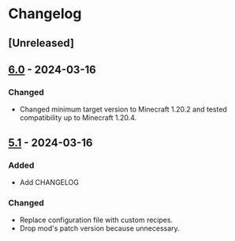# Changelog

## [Unreleased]

## [6.0] - 2024-03-16

### Changed

+ Changed minimum target version to Minecraft 1.20.2 and tested compatibility up to Minecraft 1.20.4.

## [5.1] - 2024-03-16

### Added

+ Add CHANGELOG

### Changed

+ Replace configuration file with custom recipes.
+ Drop mod's patch version because unnecessary.

[5.1]: https://github.com/NivOridocs/flowstone/releases/tag/5.1
[6.0]: https://github.com/NivOridocs/flowstone/releases/tag/6.0
